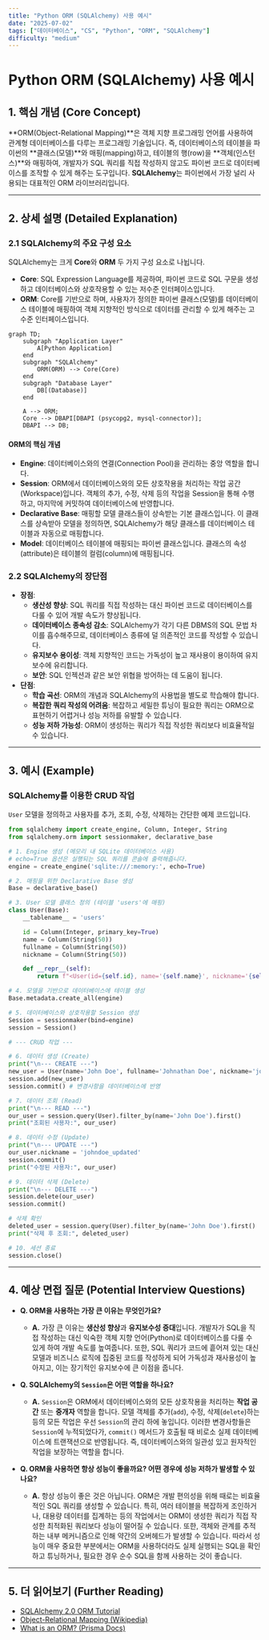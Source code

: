 ```yaml
---
title: "Python ORM (SQLAlchemy) 사용 예시"
date: "2025-07-02"
tags: ["데이터베이스", "CS", "Python", "ORM", "SQLAlchemy"]
difficulty: "medium"
---
```


# Python ORM (SQLAlchemy) 사용 예시

## 1. 핵심 개념 (Core Concept)

**ORM(Object-Relational Mapping)**은 객체 지향 프로그래밍 언어를 사용하여 관계형 데이터베이스를 다루는 프로그래밍 기술입니다. 즉, 데이터베이스의 테이블을 파이썬의 **클래스(모델)**와 매핑(mapping)하고, 테이블의 행(row)을 **객체(인스턴스)**와 매핑하여, 개발자가 SQL 쿼리를 직접 작성하지 않고도 파이썬 코드로 데이터베이스를 조작할 수 있게 해주는 도구입니다. **SQLAlchemy**는 파이썬에서 가장 널리 사용되는 대표적인 ORM 라이브러리입니다.

---

## 2. 상세 설명 (Detailed Explanation)

### 2.1 SQLAlchemy의 주요 구성 요소

SQLAlchemy는 크게 **Core**와 **ORM** 두 가지 구성 요소로 나뉩니다.

*   **Core**: SQL Expression Language를 제공하여, 파이썬 코드로 SQL 구문을 생성하고 데이터베이스와 상호작용할 수 있는 저수준 인터페이스입니다.
*   **ORM**: Core를 기반으로 하며, 사용자가 정의한 파이썬 클래스(모델)를 데이터베이스 테이블에 매핑하여 객체 지향적인 방식으로 데이터를 관리할 수 있게 해주는 고수준 인터페이스입니다.

```mermaid
graph TD;
    subgraph "Application Layer"
        A[Python Application]
    end
    subgraph "SQLAlchemy"
        ORM(ORM) --> Core(Core)
    end
    subgraph "Database Layer"
        DB[(Database)]
    end
    
    A --> ORM;
    Core --> DBAPI[DBAPI (psycopg2, mysql-connector)];
    DBAPI --> DB;
```

#### ORM의 핵심 개념
*   **Engine**: 데이터베이스와의 연결(Connection Pool)을 관리하는 중앙 역할을 합니다.
*   **Session**: ORM에서 데이터베이스와의 모든 상호작용을 처리하는 작업 공간(Workspace)입니다. 객체의 추가, 수정, 삭제 등의 작업을 Session을 통해 수행하고, 마지막에 커밋하여 데이터베이스에 반영합니다.
*   **Declarative Base**: 매핑할 모델 클래스들이 상속받는 기본 클래스입니다. 이 클래스를 상속받아 모델을 정의하면, SQLAlchemy가 해당 클래스를 데이터베이스 테이블과 자동으로 매핑합니다.
*   **Model**: 데이터베이스 테이블에 매핑되는 파이썬 클래스입니다. 클래스의 속성(attribute)은 테이블의 컬럼(column)에 매핑됩니다.

### 2.2 SQLAlchemy의 장단점

*   **장점**:
    *   **생산성 향상**: SQL 쿼리를 직접 작성하는 대신 파이썬 코드로 데이터베이스를 다룰 수 있어 개발 속도가 향상됩니다.
    *   **데이터베이스 종속성 감소**: SQLAlchemy가 각기 다른 DBMS의 SQL 문법 차이를 흡수해주므로, 데이터베이스 종류에 덜 의존적인 코드를 작성할 수 있습니다.
    *   **유지보수 용이성**: 객체 지향적인 코드는 가독성이 높고 재사용이 용이하여 유지보수에 유리합니다.
    *   **보안**: SQL 인젝션과 같은 보안 위협을 방어하는 데 도움이 됩니다.
*   **단점**:
    *   **학습 곡선**: ORM의 개념과 SQLAlchemy의 사용법을 별도로 학습해야 합니다.
    *   **복잡한 쿼리 작성의 어려움**: 복잡하고 세밀한 튜닝이 필요한 쿼리는 ORM으로 표현하기 어렵거나 성능 저하를 유발할 수 있습니다.
    *   **성능 저하 가능성**: ORM이 생성하는 쿼리가 직접 작성한 쿼리보다 비효율적일 수 있습니다.

---

## 3. 예시 (Example)

### SQLAlchemy를 이용한 CRUD 작업

`User` 모델을 정의하고 사용자를 추가, 조회, 수정, 삭제하는 간단한 예제 코드입니다.

```python
from sqlalchemy import create_engine, Column, Integer, String
from sqlalchemy.orm import sessionmaker, declarative_base

# 1. Engine 생성 (메모리 내 SQLite 데이터베이스 사용)
# echo=True 옵션은 실행되는 SQL 쿼리를 콘솔에 출력해줍니다.
engine = create_engine('sqlite:///:memory:', echo=True)

# 2. 매핑을 위한 Declarative Base 생성
Base = declarative_base()

# 3. User 모델 클래스 정의 (테이블 'users'에 매핑)
class User(Base):
    __tablename__ = 'users'

    id = Column(Integer, primary_key=True)
    name = Column(String(50))
    fullname = Column(String(50))
    nickname = Column(String(50))

    def __repr__(self):
        return f"<User(id={self.id}, name='{self.name}', nickname='{self.nickname}')>"

# 4. 모델을 기반으로 데이터베이스에 테이블 생성
Base.metadata.create_all(engine)

# 5. 데이터베이스와 상호작용할 Session 생성
Session = sessionmaker(bind=engine)
session = Session()

# --- CRUD 작업 ---

# 6. 데이터 생성 (Create)
print("\n--- CREATE ---")
new_user = User(name='John Doe', fullname='Johnathan Doe', nickname='johnny')
session.add(new_user)
session.commit() # 변경사항을 데이터베이스에 반영

# 7. 데이터 조회 (Read)
print("\n--- READ ---")
our_user = session.query(User).filter_by(name='John Doe').first()
print("조회된 사용자:", our_user)

# 8. 데이터 수정 (Update)
print("\n--- UPDATE ---")
our_user.nickname = 'johndoe_updated'
session.commit()
print("수정된 사용자:", our_user)

# 9. 데이터 삭제 (Delete)
print("\n--- DELETE ---")
session.delete(our_user)
session.commit()

# 삭제 확인
deleted_user = session.query(User).filter_by(name='John Doe').first()
print("삭제 후 조회:", deleted_user)

# 10. 세션 종료
session.close()
```

---

## 4. 예상 면접 질문 (Potential Interview Questions)

*   **Q. ORM을 사용하는 가장 큰 이유는 무엇인가요?**
    *   **A.** 가장 큰 이유는 **생산성 향상**과 **유지보수성 증대**입니다. 개발자가 SQL을 직접 작성하는 대신 익숙한 객체 지향 언어(Python)로 데이터베이스를 다룰 수 있게 하여 개발 속도를 높여줍니다. 또한, SQL 쿼리가 코드에 흩어져 있는 대신 모델과 비즈니스 로직에 집중된 코드를 작성하게 되어 가독성과 재사용성이 높아지고, 이는 장기적인 유지보수에 큰 이점을 줍니다.

*   **Q. SQLAlchemy의 `Session`은 어떤 역할을 하나요?**
    *   **A.** `Session`은 ORM에서 데이터베이스와의 모든 상호작용을 처리하는 **작업 공간** 또는 **중개자** 역할을 합니다. 모델 객체를 추가(`add`), 수정, 삭제(`delete`)하는 등의 모든 작업은 우선 `Session`의 관리 하에 놓입니다. 이러한 변경사항들은 `Session`에 누적되었다가, `commit()` 메서드가 호출될 때 비로소 실제 데이터베이스에 트랜잭션으로 반영됩니다. 즉, 데이터베이스와의 일관성 있고 원자적인 작업을 보장하는 역할을 합니다.

*   **Q. ORM을 사용하면 항상 성능이 좋을까요? 어떤 경우에 성능 저하가 발생할 수 있나요?**
    *   **A.** 항상 성능이 좋은 것은 아닙니다. ORM은 개발 편의성을 위해 때로는 비효율적인 SQL 쿼리를 생성할 수 있습니다. 특히, 여러 테이블을 복잡하게 조인하거나, 대용량 데이터를 집계하는 등의 작업에서는 ORM이 생성한 쿼리가 직접 작성한 최적화된 쿼리보다 성능이 떨어질 수 있습니다. 또한, 객체와 관계를 추적하는 내부 메커니즘으로 인해 약간의 오버헤드가 발생할 수 있습니다. 따라서 성능이 매우 중요한 부분에서는 ORM을 사용하더라도 실제 실행되는 SQL을 확인하고 튜닝하거나, 필요한 경우 순수 SQL을 함께 사용하는 것이 좋습니다.

---

## 5. 더 읽어보기 (Further Reading)

*   [SQLAlchemy 2.0 ORM Tutorial](https://docs.sqlalchemy.org/en/20/orm/tutorial.html)
*   [Object-Relational Mapping (Wikipedia)](https://en.wikipedia.org/wiki/Object%E2%80%93relational_mapping)
*   [What is an ORM? (Prisma Docs)](https://www.prisma.io/docs/concepts/overview/what-is-an-orm)